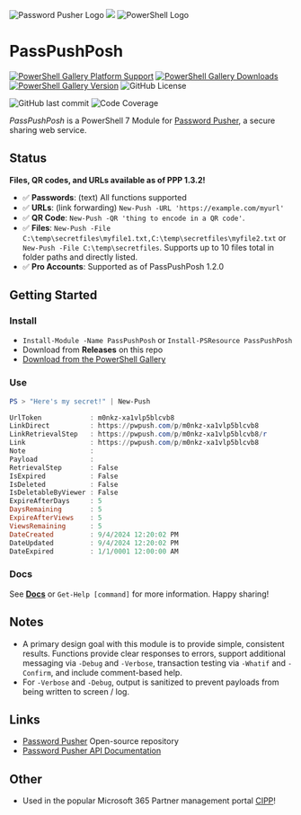 ![Password Pusher Logo](pwpsm.png) ![](plussm.png) ![PowerShell Logo](pslogosm.png)
# PassPushPosh
[![PowerShell Gallery Platform Support](https://img.shields.io/powershellgallery/p/passpushposh)](https://www.powershellgallery.com/packages/PassPushPosh/)
[![PowerShell Gallery Downloads](https://img.shields.io/powershellgallery/dt/passpushposh)](https://www.powershellgallery.com/packages/PassPushPosh/)
[![PowerShell Gallery Version](https://img.shields.io/powershellgallery/v/passpushposh)](https://www.powershellgallery.com/packages/PassPushPosh/1.2.0)
![GitHub License](https://img.shields.io/github/license/adamburley/PassPushPosh)

![GitHub last commit](https://img.shields.io/github/last-commit/adamburley/PassPushPosh)
![Code Coverage](https://img.shields.io/badge/coverage-67%25-orange.svg?maxAge=60)


*PassPushPosh* is a PowerShell 7 Module for [Password Pusher](https://pwpush.com), a secure sharing web service.

## Status

**Files, QR codes, and URLs available as of PPP 1.3.2!**

- ✅ **Passwords**: (text) All functions supported
- ✅ **URLs**: (link forwarding) `New-Push -URL 'https://example.com/myurl'`
- ✅ **QR Code**: `New-Push -QR 'thing to encode in a QR code'`.
- ✅ **Files**: `New-Push -File C:\temp\secretfiles\myfile1.txt,C:\temp\secretfiles\myfile2.txt` or `New-Push -File C:\temp\secretfiles`. Supports up to 10 files total in folder paths and directly listed.
- ✅ **Pro Accounts**: Supported as of PassPushPosh 1.2.0

## Getting Started

### Install
- `Install-Module -Name PassPushPosh` or `Install-PSResource PassPushPosh`
- Download from **Releases** on this repo
- [Download from the PowerShell Gallery](https://www.powershellgallery.com/packages/PassPushPosh)

### Use

```powershell
PS > "Here's my secret!" | New-Push

UrlToken            : m0nkz-xa1vlp5blcvb8
LinkDirect          : https://pwpush.com/p/m0nkz-xa1vlp5blcvb8
LinkRetrievalStep   : https://pwpush.com/p/m0nkz-xa1vlp5blcvb8/r
Link                : https://pwpush.com/p/m0nkz-xa1vlp5blcvb8
Note                : 
Payload             : 
RetrievalStep       : False
IsExpired           : False
IsDeleted           : False
IsDeletableByViewer : False
ExpireAfterDays     : 5
DaysRemaining       : 5
ExpireAfterViews    : 5
ViewsRemaining      : 5
DateCreated         : 9/4/2024 12:20:02 PM
DateUpdated         : 9/4/2024 12:20:02 PM
DateExpired         : 1/1/0001 12:00:00 AM
```

### Docs

See **[Docs](Docs)** or `Get-Help [command]` for more information. Happy sharing!

## Notes

- A primary design goal with this module is to provide simple, consistent results. Functions provide clear responses to errors, support additional messaging via `-Debug` and `-Verbose`, transaction testing via `-Whatif` and `-Confirm`, and include comment-based help.
- For `-Verbose` and `-Debug`, output is sanitized to prevent payloads from being written to screen / log.

## Links

- [Password Pusher](https://github.com/pglombardo/PasswordPusher/) Open-source repository
- [Password Pusher API Documentation](https://pwpush.com/api/)

## Other

- Used in the popular Microsoft 365 Partner management portal [CIPP](https://cipp.app/)!










